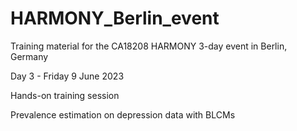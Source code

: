 # HARMONY_Berlin_event
Training material for the CA18208 HARMONY 3-day event in Berlin, Germany

Day 3 - Friday 9 June 2023

Hands-on training session

Prevalence estimation on depression data with BLCMs
